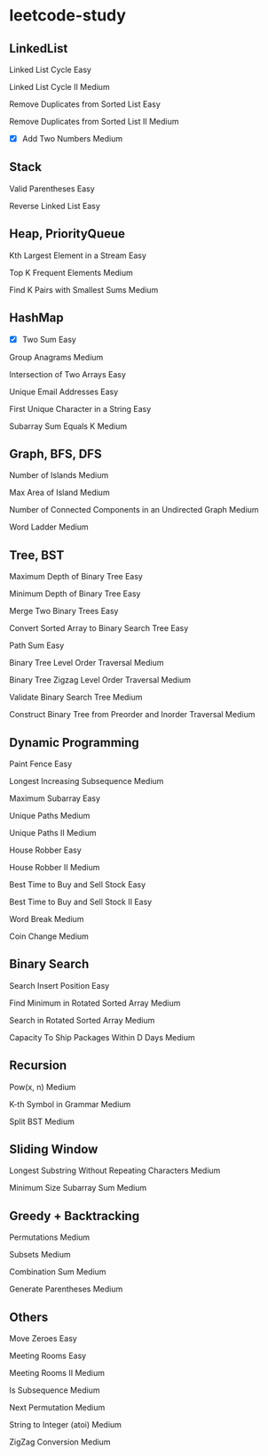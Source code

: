 # leetcode-study

## LinkedList	

Linked List Cycle Easy

Linked List Cycle II	Medium

Remove Duplicates from Sorted List	Easy

Remove Duplicates from Sorted List II	Medium

- [x] Add Two Numbers	Medium
	
## Stack	

Valid Parentheses	Easy

Reverse Linked List	Easy
	
## Heap, PriorityQueue	

Kth Largest Element in a Stream	Easy

Top K Frequent Elements	Medium

Find K Pairs with Smallest Sums	Medium
	
## HashMap	

- [x] Two Sum	Easy

Group Anagrams	Medium

Intersection of Two Arrays	Easy

Unique Email Addresses	Easy

First Unique Character in a String	Easy

Subarray Sum Equals K	Medium
	
## Graph, BFS, DFS	

Number of Islands	Medium

Max Area of Island	Medium

Number of Connected Components in an Undirected Graph Medium

Word Ladder	Medium
	
## Tree, BST	
Maximum Depth of Binary Tree	Easy

Minimum Depth of Binary Tree	Easy

Merge Two Binary Trees	Easy

Convert Sorted Array to Binary Search Tree	Easy

Path Sum	Easy

Binary Tree Level Order Traversal	Medium

Binary Tree Zigzag Level Order Traversal	Medium

Validate Binary Search Tree	Medium

Construct Binary Tree from Preorder and Inorder Traversal	Medium
	
## Dynamic Programming	

Paint Fence	Easy

Longest Increasing Subsequence	Medium

Maximum Subarray	Easy

Unique Paths	Medium

Unique Paths II	Medium

House Robber	Easy

House Robber II	Medium

Best Time to Buy and Sell Stock	Easy

Best Time to Buy and Sell Stock II	Easy

Word Break	Medium

Coin Change	Medium
	
## Binary Search	

Search Insert Position	Easy

Find Minimum in Rotated Sorted Array	Medium

Search in Rotated Sorted Array	Medium

Capacity To Ship Packages Within D Days	Medium
	
## Recursion	

Pow(x, n)	Medium

K-th Symbol in Grammar	Medium

Split BST	Medium
	
## Sliding Window	

Longest Substring Without Repeating Characters	Medium

Minimum Size Subarray Sum	Medium
	
## Greedy + Backtracking	

Permutations	Medium

Subsets	Medium

Combination Sum	Medium

Generate Parentheses	Medium
	
## Others	

Move Zeroes	Easy

Meeting Rooms	Easy

Meeting Rooms II	Medium

Is Subsequence	Medium

Next Permutation	Medium

String to Integer (atoi)	Medium

ZigZag Conversion	Medium